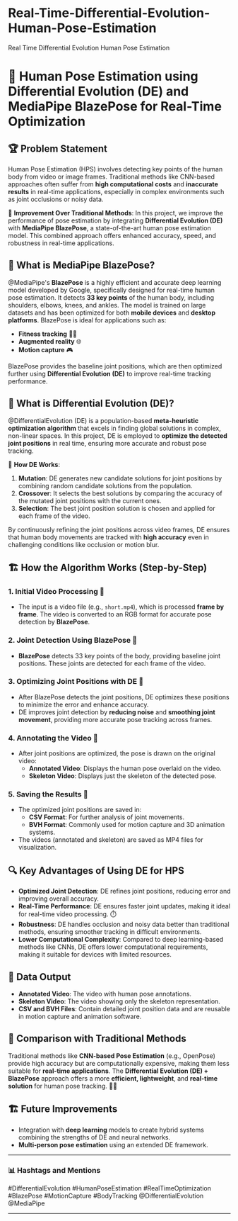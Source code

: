 # Real-Time-Differential-Evolution-Human-Pose-Estimation
Real Time Differential Evolution Human Pose Estimation

# 🎯 Human Pose Estimation using Differential Evolution (DE) and MediaPipe BlazePose for Real-Time Optimization

## 🏆 Problem Statement
Human Pose Estimation (HPS) involves detecting key points of the human body from video or image frames. Traditional methods like CNN-based approaches often suffer from **high computational costs** and **inaccurate results** in real-time applications, especially in complex environments such as joint occlusions or noisy data.

🔄 **Improvement Over Traditional Methods**: In this project, we improve the performance of pose estimation by integrating **Differential Evolution (DE)** with **MediaPipe BlazePose**, a state-of-the-art human pose estimation model. This combined approach offers enhanced accuracy, speed, and robustness in real-time applications.

## 🚀 What is MediaPipe BlazePose?
@MediaPipe's **BlazePose** is a highly efficient and accurate deep learning model developed by Google, specifically designed for real-time human pose estimation. It detects **33 key points** of the human body, including shoulders, elbows, knees, and ankles. The model is trained on large datasets and has been optimized for both **mobile devices** and **desktop platforms**. BlazePose is ideal for applications such as:
- **Fitness tracking** 🏋️‍♂️
- **Augmented reality** 🌐
- **Motion capture** 🎮

BlazePose provides the baseline joint positions, which are then optimized further using **Differential Evolution (DE)** to improve real-time tracking performance.

## 🦾 What is Differential Evolution (DE)?
@DifferentialEvolution (DE) is a population-based **meta-heuristic optimization algorithm** that excels in finding global solutions in complex, non-linear spaces. In this project, DE is employed to **optimize the detected joint positions** in real time, ensuring more accurate and robust pose tracking.

🔧 **How DE Works**:
1. **Mutation**: DE generates new candidate solutions for joint positions by combining random candidate solutions from the population.
2. **Crossover**: It selects the best solutions by comparing the accuracy of the mutated joint positions with the current ones.
3. **Selection**: The best joint position solution is chosen and applied for each frame of the video.

By continuously refining the joint positions across video frames, DE ensures that human body movements are tracked with **high accuracy** even in challenging conditions like occlusion or motion blur.

## 🏗️ How the Algorithm Works (Step-by-Step)
### 1. **Initial Video Processing** 🎥
- The input is a video file (e.g., `short.mp4`), which is processed **frame by frame**. The video is converted to an RGB format for accurate pose detection by **BlazePose**.

### 2. **Joint Detection Using BlazePose** 🦾
- **BlazePose** detects 33 key points of the body, providing baseline joint positions. These joints are detected for each frame of the video.

### 3. **Optimizing Joint Positions with DE** 🔄
- After BlazePose detects the joint positions, DE optimizes these positions to minimize the error and enhance accuracy.
- DE improves joint detection by **reducing noise** and **smoothing joint movement**, providing more accurate pose tracking across frames.

### 4. **Annotating the Video** 🎯
- After joint positions are optimized, the pose is drawn on the original video:
  - **Annotated Video**: Displays the human pose overlaid on the video.
  - **Skeleton Video**: Displays just the skeleton of the detected pose.

### 5. **Saving the Results** 💾
- The optimized joint positions are saved in:
  - **CSV Format**: For further analysis of joint movements.
  - **BVH Format**: Commonly used for motion capture and 3D animation systems.
- The videos (annotated and skeleton) are saved as MP4 files for visualization.

## 🔍 Key Advantages of Using DE for HPS
- **Optimized Joint Detection**: DE refines joint positions, reducing error and improving overall accuracy.
- **Real-Time Performance**: DE ensures faster joint updates, making it ideal for real-time video processing. ⏱️
- **Robustness**: DE handles occlusion and noisy data better than traditional methods, ensuring smoother tracking in difficult environments.
- **Lower Computational Complexity**: Compared to deep learning-based methods like CNNs, DE offers lower computational requirements, making it suitable for devices with limited resources.

## 💾 Data Output
- **Annotated Video**: The video with human pose annotations.
- **Skeleton Video**: The video showing only the skeleton representation.
- **CSV and BVH Files**: Contain detailed joint position data and are reusable in motion capture and animation software.

## 🏅 Comparison with Traditional Methods
Traditional methods like **CNN-based Pose Estimation** (e.g., OpenPose) provide high accuracy but are computationally expensive, making them less suitable for **real-time applications**. The **Differential Evolution (DE) + BlazePose** approach offers a more **efficient, lightweight**, and **real-time solution** for human pose tracking. 🏃‍♂️

## 🏗️ Future Improvements
- Integration with **deep learning** models to create hybrid systems combining the strengths of DE and neural networks.
- **Multi-person pose estimation** using an extended DE framework.

---

### 📊 Hashtags and Mentions
#DifferentialEvolution #HumanPoseEstimation #RealTimeOptimization #BlazePose #MotionCapture #BodyTracking @DifferentialEvolution @MediaPipe

---



